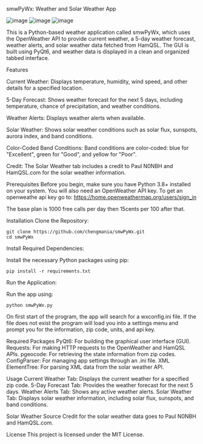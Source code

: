 smwPyWx: Weather and Solar Weather App

![image](https://github.com/user-attachments/assets/0927f6f7-4d23-4614-9700-a8a68b1dfe40)
![image](https://github.com/user-attachments/assets/6fb1c0c8-c956-4255-a39e-5913fb8c1a02)
![image](https://github.com/user-attachments/assets/0e619e14-7361-43e3-8b7c-679430ce5755)



This is a Python-based weather application called smwPyWx, which uses the OpenWeather API to provide current weather, a 5-day weather forecast, weather alerts, and solar weather data fetched from HamQSL. The GUI is built using PyQt6, and weather data is displayed in a clean and organized tabbed interface.

Features

Current Weather: Displays temperature, humidity, wind speed, and other details for a specified location.

5-Day Forecast: Shows weather forecast for the next 5 days, including temperature, chance of precipitation, and weather conditions.

Weather Alerts: Displays weather alerts when available.

Solar Weather: Shows solar weather conditions such as solar flux, sunspots, aurora index, and band conditions.

Color-Coded Band Conditions: Band conditions are color-coded: blue for "Excellent", green for "Good", and yellow for "Poor".

Credit: The Solar Weather tab includes a credit to Paul N0NBH and HamQSL.com for the solar weather information.

Prerequisites
Before you begin, make sure you have Python 3.8+ installed on your system.
You will also need an OpenWeather API key. 
To get an openweathe api key go to:  https://home.openweathermap.org/users/sign_in

The base plan is 1000 free calls per day then 15cents per 100 after that.  


Installation
Clone the Repository:

    git clone https://github.com/chengmania/smwPyWx.git
    cd smwPyWx

Install Required Dependencies:

Install the necessary Python packages using pip:

    pip install -r requirements.txt
  
Run the Application:

Run the app using:

    python smwPyWx.py
    
On first start of the program, the app will search for a wxconfig.ini file.  If the file does not exist the program will load you into a settings menu and prompt you for the information, zip code, units, and api key.

Required Packages
PyQt6: For building the graphical user interface (GUI).
Requests: For making HTTP requests to the OpenWeather and HamQSL APIs.
pgeocode: For retrieving the state information from zip codes.
ConfigParser: For managing app settings through an .ini file.
XML ElementTree: For parsing XML data from the solar weather API.


Usage
Current Weather Tab: Displays the current weather for a specified zip code.
5-Day Forecast Tab: Provides the weather forecast for the next 5 days.
Weather Alerts Tab: Shows any active weather alerts.
Solar Weather Tab: Displays solar weather information, including solar flux, sunspots, and band conditions.

Solar Weather Source
Credit for the solar weather data goes to Paul N0NBH and HamQSL.com.


License
This project is licensed under the MIT License.

